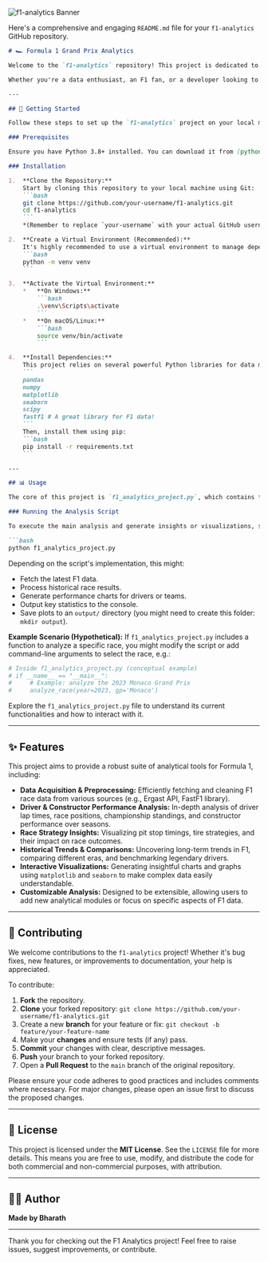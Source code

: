 ![f1-analytics Banner](/api/images/f1_analytics_banner.jpg)

Here's a comprehensive and engaging `README.md` file for your `f1-analytics` GitHub repository.

```markdown
# 🏎️ Formula 1 Grand Prix Analytics

Welcome to the `f1-analytics` repository! This project is dedicated to exploring the thrilling world of Formula 1 through data-driven insights. From historical race outcomes to driver performance metrics and team strategies, this project aims to provide a robust framework for understanding the nuances of the fastest sport on Earth.

Whether you're a data enthusiast, an F1 fan, or a developer looking to dive into sports analytics, this repository offers the tools and insights to analyze Grand Prix data effectively.

---

## 🚀 Getting Started

Follow these steps to set up the `f1-analytics` project on your local machine.

### Prerequisites

Ensure you have Python 3.8+ installed. You can download it from [python.org](https://www.python.org/downloads/).

### Installation

1.  **Clone the Repository:**
    Start by cloning this repository to your local machine using Git:
    ```bash
    git clone https://github.com/your-username/f1-analytics.git
    cd f1-analytics
    ```
    *(Remember to replace `your-username` with your actual GitHub username)*

2.  **Create a Virtual Environment (Recommended):**
    It's highly recommended to use a virtual environment to manage dependencies:
    ```bash
    python -m venv venv
    ```

3.  **Activate the Virtual Environment:**
    *   **On Windows:**
        ```bash
        .\venv\Scripts\activate
        ```
    *   **On macOS/Linux:**
        ```bash
        source venv/bin/activate
        ```

4.  **Install Dependencies:**
    This project relies on several powerful Python libraries for data manipulation, analysis, and visualization. Create a `requirements.txt` file in your project root with the following content:
    ```
    pandas
    numpy
    matplotlib
    seaborn
    scipy
    fastf1 # A great library for F1 data!
    ```
    Then, install them using pip:
    ```bash
    pip install -r requirements.txt
    ```

---

## 📊 Usage

The core of this project is `f1_analytics_project.py`, which contains the main logic for data acquisition, processing, and analysis.

### Running the Analysis Script

To execute the main analysis and generate insights or visualizations, simply run the Python script from your terminal:

```bash
python f1_analytics_project.py
```

Depending on the script's implementation, this might:
*   Fetch the latest F1 data.
*   Process historical race results.
*   Generate performance charts for drivers or teams.
*   Output key statistics to the console.
*   Save plots to an `output/` directory (you might need to create this folder: `mkdir output`).

**Example Scenario (Hypothetical):**
If `f1_analytics_project.py` includes a function to analyze a specific race, you might modify the script or add command-line arguments to select the race, e.g.:

```python
# Inside f1_analytics_project.py (conceptual example)
# if __name__ == "__main__":
#     # Example: analyze the 2023 Monaco Grand Prix
#     analyze_race(year=2023, gp='Monaco')
```

Explore the `f1_analytics_project.py` file to understand its current functionalities and how to interact with it.

---

## ✨ Features

This project aims to provide a robust suite of analytical tools for Formula 1, including:

*   **Data Acquisition & Preprocessing:** Efficiently fetching and cleaning F1 race data from various sources (e.g., Ergast API, FastF1 library).
*   **Driver & Constructor Performance Analysis:** In-depth analysis of driver lap times, race positions, championship standings, and constructor performance over seasons.
*   **Race Strategy Insights:** Visualizing pit stop timings, tire strategies, and their impact on race outcomes.
*   **Historical Trends & Comparisons:** Uncovering long-term trends in F1, comparing different eras, and benchmarking legendary drivers.
*   **Interactive Visualizations:** Generating insightful charts and graphs using `matplotlib` and `seaborn` to make complex data easily understandable.
*   **Customizable Analysis:** Designed to be extensible, allowing users to add new analytical modules or focus on specific aspects of F1 data.

---

## 🤝 Contributing

We welcome contributions to the `f1-analytics` project! Whether it's bug fixes, new features, or improvements to documentation, your help is appreciated.

To contribute:

1.  **Fork** the repository.
2.  **Clone** your forked repository: `git clone https://github.com/your-username/f1-analytics.git`
3.  Create a new **branch** for your feature or fix: `git checkout -b feature/your-feature-name`
4.  Make your **changes** and ensure tests (if any) pass.
5.  **Commit** your changes with clear, descriptive messages.
6.  **Push** your branch to your forked repository.
7.  Open a **Pull Request** to the `main` branch of the original repository.

Please ensure your code adheres to good practices and includes comments where necessary. For major changes, please open an issue first to discuss the proposed changes.

---

## 📄 License

This project is licensed under the **MIT License**. See the `LICENSE` file for more details. This means you are free to use, modify, and distribute the code for both commercial and non-commercial purposes, with attribution.

---

## 👨‍💻 Author

**Made by Bharath**

---

Thank you for checking out the F1 Analytics project! Feel free to raise issues, suggest improvements, or contribute.
```